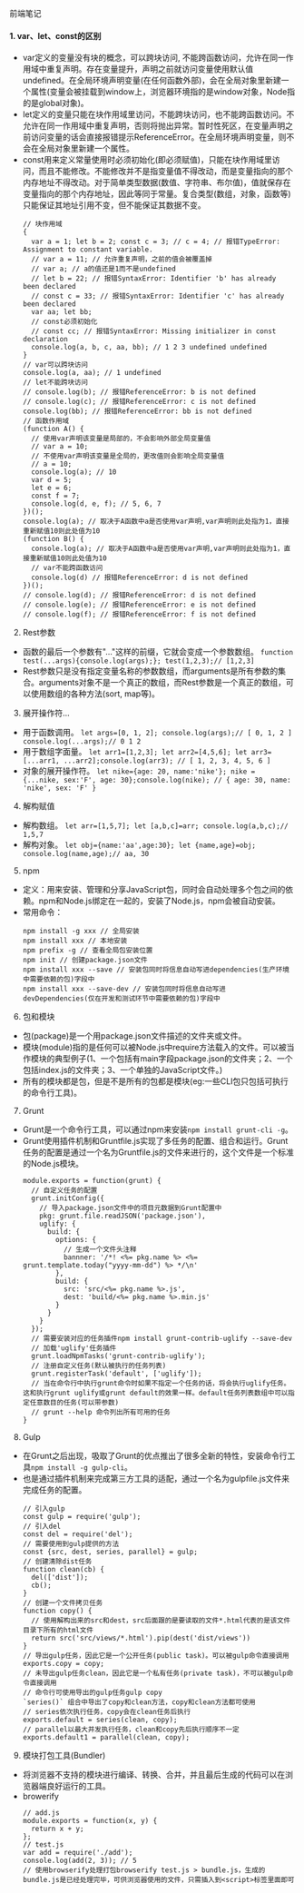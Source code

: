 前端笔记

#### 1. var、let、const的区别
* var定义的变量没有块的概念，可以跨块访问, 不能跨函数访问，允许在同一作用域中重复声明。存在变量提升，声明之前就访问变量使用默认值undefined。在全局环境声明变量(在任何函数外部)，会在全局对象里新建一个属性(变量会被挂载到window上，浏览器环境指的是window对象，Node指的是global对象)。
* let定义的变量只能在块作用域里访问，不能跨块访问，也不能跨函数访问。不允许在同一作用域中重复声明，否则将抛出异常。暂时性死区，在变量声明之前访问变量的话会直接报错提示ReferenceError。在全局环境声明变量，则不会在全局对象里新建一个属性。
* const用来定义常量使用时必须初始化(即必须赋值)，只能在块作用域里访问，而且不能修改。不能修改并不是指变量值不得改动，而是变量指向的那个内存地址不得改动。对于简单类型数据(数值、字符串、布尔值)，值就保存在变量指向的那个内存地址，因此等同于常量。复合类型(数组，对象，函数等)只能保证其地址引用不变，但不能保证其数据不变。
  ```
  // 块作用域
  {
    var a = 1; let b = 2; const c = 3; // c = 4; // 报错TypeError: Assignment to constant variable.
    // var a = 11; // 允许重复声明，之前的值会被覆盖掉
    // var a; // a的值还是1而不是undefined
    // let b = 22; // 报错SyntaxError: Identifier 'b' has already been declared
    // const c = 33; // 报错SyntaxError: Identifier 'c' has already been declared 
    var aa; let bb;
    // const必须初始化
    // const cc; // 报错SyntaxError: Missing initializer in const declaration
    console.log(a, b, c, aa, bb); // 1 2 3 undefined undefined
  }
  // var可以跨块访问
  console.log(a, aa); // 1 undefined
  // let不能跨块访问
  // console.log(b); // 报错ReferenceError: b is not defined
  // console.log(c); // 报错ReferenceError: c is not defined
  console.log(bb); // 报错ReferenceError: bb is not defined
  // 函数作用域
  (function A() {
    // 使用var声明该变量是局部的，不会影响外部全局变量值
    // var a = 10;
    // 不使用var声明该变量是全局的，更改值则会影响全局变量值
    // a = 10;
    console.log(a); // 10
    var d = 5;
    let e = 6;
    const f = 7;
    console.log(d, e, f); // 5, 6, 7
  })();
  console.log(a); // 取决于A函数中a是否使用var声明,var声明则此处指为1，直接重新赋值10则此处值为10
  (function B() {
    console.log(a); // 取决于A函数中a是否使用var声明,var声明则此处指为1，直接重新赋值10则此处值为10
    // var不能跨函数访问
    console.log(d) // 报错ReferenceError: d is not defined
  })();
  // console.log(d); // 报错ReferenceError: d is not defined
  // console.log(e); // 报错ReferenceError: e is not defined
  // console.log(f); // 报错ReferenceError: f is not defined
  ```

2. Rest参数
* 函数的最后一个参数有"..."这样的前缀，它就会变成一个参数数组。
  `function test(...args){console.log(args);}; test(1,2,3);// [1,2,3]`
* Rest参数只是没有指定变量名称的参数数组，而arguments是所有参数的集合。arguments对象不是一个真正的数组，而Rest参数是一个真正的数组，可以使用数组的各种方法(sort, map等)。

3. 展开操作符...
* 用于函数调用。
  `let args=[0, 1, 2]; console.log(args);// [ 0, 1, 2 ] console.log(...args);// 0 1 2`
* 用于数组字面量。
  `let arr1=[1,2,3]; let arr2=[4,5,6]; let arr3=[...arr1, ...arr2];console.log(arr3); // [ 1, 2, 3, 4, 5, 6 ]`
* 对象的展开操作符。
  `let nike={age: 20, name:'nike'}; nike = {...nike, sex:'F', age: 30};console.log(nike); // { age: 30, name: 'nike', sex: 'F' }`

4. 解构赋值
* 解构数组。
  `let arr=[1,5,7]; let [a,b,c]=arr; console.log(a,b,c);// 1,5,7`
* 解构对象。
  `let obj={name:'aa',age:30}; let {name,age}=obj; console.log(name,age);// aa, 30`

5. npm
* 定义：用来安装、管理和分享JavaScript包，同时会自动处理多个包之间的依赖。npm和Node.js绑定在一起的，安装了Node.js，npm会被自动安装。
* 常用命令：
  ```
  npm install -g xxx // 全局安装 
  npm install xxx // 本地安装
  npm prefix -g // 查看全局包安装位置
  npm init // 创建package.json文件
  npm install xxx --save // 安装包同时将信息自动写进dependencies(生产环境中需要依赖的包)字段中
  npm install xxx --save-dev // 安装包同时将信息自动写进devDependencies(仅在开发和测试环节中需要依赖的包)字段中
  ```

6. 包和模块
* 包(package)是一个用package.json文件描述的文件夹或文件。
* 模块(module)指的是任何可以被Node.js中require方法载入的文件。可以被当作模块的典型例子(1、一个包括有main字段package.json的文件夹；2、一个包括index.js的文件夹；3、一个单独的JavaScript文件。)
* 所有的模块都是包，但是不是所有的包都是模块(eg:一些CLI包只包括可执行的命令行工具)。

7. Grunt
* Grunt是一个命令行工具，可以通过npm来安装`npm install grunt-cli -g`。
* Grunt使用插件机制和Gruntfile.js实现了多任务的配置、组合和运行。Grunt任务的配置是通过一个名为Gruntfile.js的文件来进行的，这个文件是一个标准的Node.js模块。
  ```
  module.exports = function(grunt) {
    // 自定义任务的配置
    grunt.initConfig({
      // 导入package.json文件中的项目元数据到Grunt配置中
      pkg: grunt.file.readJSON('package.json'),
      uglify: {
        build: {
          options: {
            // 生成一个文件头注释
            bannner: '/*! <%= pkg.name %> <%= grunt.template.today("yyyy-mm-dd") %> */\n'
          },
          build: {
            src: 'src/<%= pkg.name %>.js',
            dest: 'build/<%= pkg.name %>.min.js'
          }
        }
      }
    });
    // 需要安装对应的任务插件npm install grunt-contrib-uglify --save-dev
    // 加载'uglify'任务插件
    grunt.loadNpmTasks('grunt-contrib-uglify');
    // 注册自定义任务(默认被执行的任务列表)
    grunt.registerTask('default', ['uglify']);
    // 当在命令行中执行grunt命令时如果不指定一个任务的话，将会执行uglify任务。这和执行grunt uglify或grunt default的效果一样。default任务列表数组中可以指定任意数目的任务(可以带参数)
    // grunt --help 命令列出所有可用的任务
  }
  ```

8. Gulp
* 在Grunt之后出现，吸取了Grunt的优点推出了很多全新的特性，安装命令行工具`npm install -g gulp-cli`。
* 也是通过插件机制来完成第三方工具的适配，通过一个名为gulpfile.js文件来完成任务的配置。
  ```
  // 引入gulp
  const gulp = require('gulp');
  // 引入del
  const del = require('del');
  // 需要使用到gulp提供的方法
  const {src, dest, series, parallel} = gulp;
  // 创建清除dist任务
  function clean(cb) {
    del(['dist']);
    cb();
  }
  // 创建一个文件拷贝任务
  function copy() {
    // 使用解构出来的src和dest，src后面跟的是要读取的文件*.html代表的是该文件目录下所有的html文件 
    return src('src/views/*.html').pip(dest('dist/views'))
  }
  // 导出gulp任务，因此它是一个公开任务(public task)。可以被gulp命令直接调用
  exports.copy = copy;
  // 未导出gulp任务clean，因此它是一个私有任务(private task)，不可以被gulp命令直接调用
  // 命令行可使用导出的gulp任务gulp copy
  `series()` 组合中导出了copy和clean方法，copy和clean方法都可使用
  // series依次执行任务，copy会在clean任务后执行
  exports.default = series(clean, copy);
  // parallel以最大并发执行任务，clean和copy先后执行顺序不一定
  exports.default1 = parallel(clean, copy);
  ```

9. 模块打包工具(Bundler)
* 将浏览器不支持的模块进行编译、转换、合并，并且最后生成的代码可以在浏览器端良好运行的工具。
* browerify
  ```
  // add.js
  module.exports = function(x, y) {
    return x + y;
  };
  // test.js
  var add = require('./add');
  console.log(add(2, 3)); // 5
  // 使用browserify处理打包browserify test.js > bundle.js，生成的bundle.js是已经处理完毕，可供浏览器使用的文件，只需插入到<script>标签里面即可
  ```